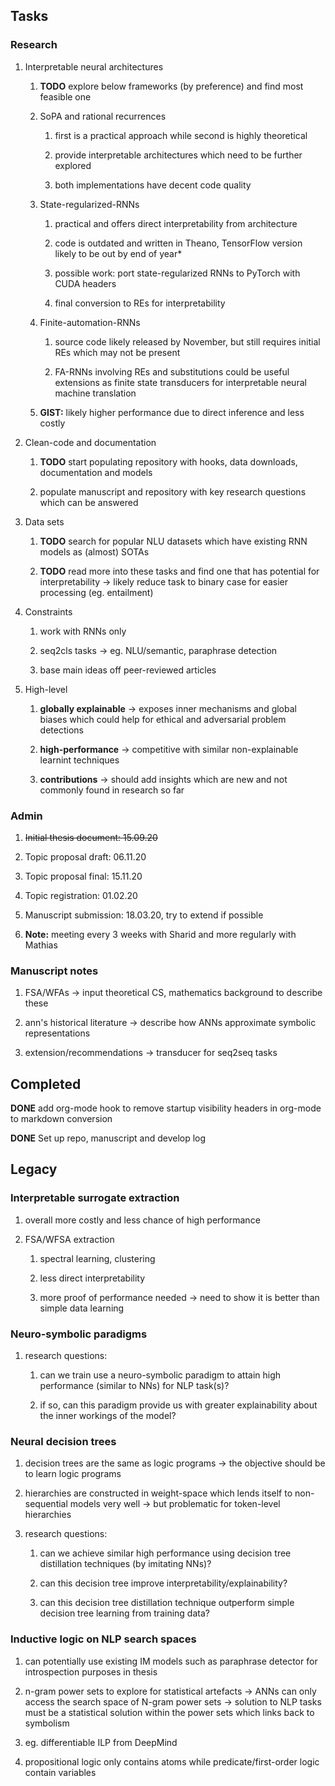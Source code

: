 Tasks
-----

### Research

1.  Interpretable neural architectures

    1.  **TODO** explore below frameworks (by preference) and
        find most feasible one

    2.  SoPA and rational recurrences

        1.  first is a practical approach while second is highly
            theoretical

        2.  provide interpretable architectures which need to be further
            explored

        3.  both implementations have decent code quality

    3.  State-regularized-RNNs

        1.  practical and offers direct interpretability from
            architecture

        2.  code is outdated and written in Theano, TensorFlow version
            likely to be out by end of year\*

        3.  possible work: port state-regularized RNNs to PyTorch with
            CUDA headers

        4.  final conversion to REs for interpretability

    4.  Finite-automation-RNNs

        1.  source code likely released by November, but still requires
            initial REs which may not be present

        2.  FA-RNNs involving REs and substitutions could be useful
            extensions as finite state transducers for interpretable
            neural machine translation

    5.  ****GIST:**** likely higher performance due to direct inference
        and less costly

2.  Clean-code and documentation

    1.  **TODO** start populating repository with hooks, data
        downloads, documentation and models

    2.  populate manuscript and repository with key research questions
        which can be answered

3.  Data sets

    1.  **TODO** search for popular NLU datasets which have
        existing RNN models as (almost) SOTAs

    2.  **TODO** read more into these tasks and find one that
        has potential for interpretability -\> likely reduce task to
        binary case for easier processing (eg. entailment)

4.  Constraints

    1.  work with RNNs only

    2.  seq2cls tasks -\> eg. NLU/semantic, paraphrase detection

    3.  base main ideas off peer-reviewed articles

5.  High-level

    1.  ****globally explainable**** -\> exposes inner mechanisms and
        global biases which could help for ethical and adversarial
        problem detections

    2.  ****high-performance**** -\> competitive with similar
        non-explainable learnint techniques

    3.  ****contributions**** -\> should add insights which are new and
        not commonly found in research so far

### Admin

1.  ~~Initial thesis document: 15.09.20~~

2.  Topic proposal draft: 06.11.20

3.  Topic proposal final: 15.11.20

4.  Topic registration: 01.02.20

5.  Manuscript submission: 18.03.20, try to extend if possible

6.  ****Note:**** meeting every 3 weeks with Sharid and more regularly
    with Mathias

### Manuscript notes

1.  FSA/WFAs -\> input theoretical CS, mathematics background to
    describe these

2.  ann\'s historical literature -\> describe how ANNs approximate
    symbolic representations

3.  extension/recommendations -\> transducer for seq2seq tasks

Completed
---------

**DONE** add org-mode hook to remove startup visibility
headers in org-mode to markdown conversion

**DONE** Set up repo, manuscript and develop log

Legacy
------

### Interpretable surrogate extraction

1.  overall more costly and less chance of high performance

2.  FSA/WFSA extraction

    1.  spectral learning, clustering

    2.  less direct interpretability

    3.  more proof of performance needed -\> need to show it is better
        than simple data learning

### Neuro-symbolic paradigms

1.  research questions:

    1.  can we train use a neuro-symbolic paradigm to attain high
        performance (similar to NNs) for NLP task(s)?

    2.  if so, can this paradigm provide us with greater explainability
        about the inner workings of the model?

### Neural decision trees

1.  decision trees are the same as logic programs -\> the objective
    should be to learn logic programs

2.  hierarchies are constructed in weight-space which lends itself to
    non-sequential models very well -\> but problematic for token-level
    hierarchies

3.  research questions:

    1.  can we achieve similar high performance using decision tree
        distillation techniques (by imitating NNs)?

    2.  can this decision tree improve interpretability/explainability?

    3.  can this decision tree distillation technique outperform simple
        decision tree learning from training data?

### Inductive logic on NLP search spaces

1.  can potentially use existing IM models such as paraphrase detector
    for introspection purposes in thesis

2.  n-gram power sets to explore for statistical artefacts -\> ANNs can
    only access the search space of N-gram power sets -\> solution to
    NLP tasks must be a statistical solution within the power sets which
    links back to symbolism

3.  eg. differentiable ILP from DeepMind

4.  propositional logic only contains atoms while predicate/first-order
    logic contain variables

